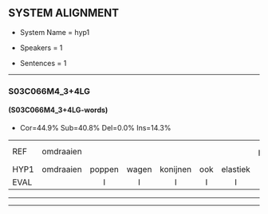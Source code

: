 
## SYSTEM ALIGNMENT

- System Name = hyp1

- Speakers = 1

- Sentences = 1

---

### S03C066M4_3+4LG

#### (S03C066M4_3+4LG-words)

- Cor=44.9%	Sub=40.8%	Del=0.0%	Ins=14.3%

|  |  |  |  |  |  |  |  |  |  |  |  |  |  |  |  |  |  |  |  |  |  |  |  |  |  |  |  |  |  |  |  |  |  |  |  |  |  |  |  |  |  |  |  |  |  |  |  |  |  |
|:--- |:---:|:---:|:---:|:---:|:---:|:---:|:---:|:---:|:---:|:---:|:---:|:---:|:---:|:---:|:---:|:---:|:---:|:---:|:---:|:---:|:---:|:---:|:---:|:---:|:---:|:---:|:---:|:---:|:---:|:---:|:---:|:---:|:---:|:---:|:---:|:---:|:---:|:---:|:---:|:---:|:---:|:---:|:---:|:---:|:---:|:---:|:---:|:---:|:---:|
| REF | omdraaien |  |  |  |  |  | poppenwagen | * | konijnenhok | elastiekje | ruziemaken | teddybeer | dierentuin | paddenstoelen | verstoppertje | wasmachine | fototoestel | toiletpapier | vrachtwagen | buurmannen | vogelkooi | olifant | schommelen | iedereen | schoenenwinkel*(schoenwinkel) | knutselen | ophangen | verjaardag | sprookjesboek | tandenborstel | * | lucifer | slaapkamer | achterdeur | ziekenhuis | nieuwsgierig | afblijven | kabouter | washandje | sneeuwwitje |  | goeiendag | vakantie |  | limonade | autorijden | eindelijk | familie | chocolade |
| HYP1 | omdraaien | poppen | wagen | konijnen | ook | elastiek | ja | ruzie | maken | teddiber | deren | taan | paddestolen | voor | stoppertje | wasmachine | fototoestel | doiletpapier | vrachtwagen | buurmannen | vogelkooi | olifant | schommelen | idereen | schoonwinkel | knutselen | ophangen | verjaardag | broukjesboek | tanden | borstel | slucifer | slaapkamer | achterdeur | zekenhuis | nieuwsgierig | afblijven | kabouter | washandje | sneeuwwitje | goeie | dag | vakantie | die | monaden | autorijden | eindelijk | familie | chocolaat |
| EVAL |  | I | I | I | I | I | S | S | S | S | S | S | S | S | S |  |  | S |  |  |  |  |  | S | S |  |  |  | S | S | S | S |  |  | S |  |  |  |  |  | I | S |  | I | S |  |  |  | S |
---

---
